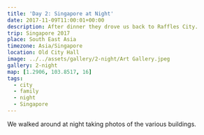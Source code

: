 ```yaml
---
title: 'Day 2: Singapore at Night'
date: 2017-11-09T11:00:01+00:00
description: After dinner they drove us back to Raffles City.
trip: Singapore 2017
place: South East Asia
timezone: Asia/Singapore
location: Old City Hall
image: ../../assets/gallery/2-night/Art Gallery.jpeg
gallery: 2-night
map: [1.2906, 103.8517, 16]
tags:
  - city
  - family
  - night
  - Singapore
---
```


We walked around at night taking photos of the various buildings.
